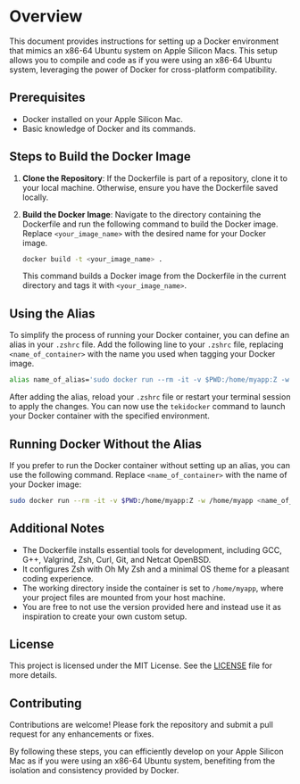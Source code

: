 # Overview
This document provides instructions for setting up a Docker environment that mimics an x86-64 Ubuntu system on Apple Silicon Macs. This setup allows you to compile and code as if you were using an x86-64 Ubuntu system, leveraging the power of Docker for cross-platform compatibility.

## Prerequisites
- Docker installed on your Apple Silicon Mac.
- Basic knowledge of Docker and its commands.

## Steps to Build the Docker Image

1. **Clone the Repository**: If the Dockerfile is part of a repository, clone it to your local machine. Otherwise, ensure you have the Dockerfile saved locally.

2. **Build the Docker Image**: Navigate to the directory containing the Dockerfile and run the following command to build the Docker image. Replace `<your_image_name>` with the desired name for your Docker image.
    ```sh
    docker build -t <your_image_name> .
    ```
    This command builds a Docker image from the Dockerfile in the current directory and tags it with `<your_image_name>`.

## Using the Alias
To simplify the process of running your Docker container, you can define an alias in your `.zshrc` file. Add the following line to your `.zshrc` file, replacing `<name_of_container>` with the name you used when tagging your Docker image.

```sh
alias name_of_alias='sudo docker run --rm -it -v $PWD:/home/myapp:Z -w /home/myapp <name_of_container>'
```

After adding the alias, reload your `.zshrc` file or restart your terminal session to apply the changes. You can now use the `tekidocker` command to launch your Docker container with the specified environment.

## Running Docker Without the Alias
If you prefer to run the Docker container without setting up an alias, you can use the following command. Replace `<name_of_container>` with the name of your Docker image:

```sh
sudo docker run --rm -it -v $PWD:/home/myapp:Z -w /home/myapp <name_of_container>
```

## Additional Notes
- The Dockerfile installs essential tools for development, including GCC, G++, Valgrind, Zsh, Curl, Git, and Netcat OpenBSD.
- It configures Zsh with Oh My Zsh and a minimal OS theme for a pleasant coding experience.
- The working directory inside the container is set to `/home/myapp`, where your project files are mounted from your host machine.
- You are free to not use the version provided here and instead use it as inspiration to create your own custom setup.

## License
This project is licensed under the MIT License. See the [LICENSE](LICENSE) file for more details.

## Contributing
Contributions are welcome! Please fork the repository and submit a pull request for any enhancements or fixes.

By following these steps, you can efficiently develop on your Apple Silicon Mac as if you were using an x86-64 Ubuntu system, benefiting from the isolation and consistency provided by Docker.